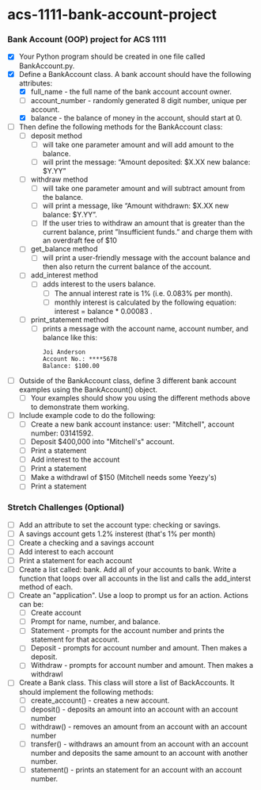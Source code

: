 # acs-1111-bank-account-project
### Bank Account (OOP) project for ACS 1111

- [x] Your Python program should be created in one file called BankAccount.py.
- [x] Define a BankAccount class. A bank account should have the following attributes:
    - [x] full_name - the full name of the bank account account owner.
    - [ ] account_number - randomly generated 8 digit number, unique per account.
    - [x] balance - the balance of money in the account, should start at 0.
- [ ] Then define the following methods for the BankAccount class:
    - [ ] deposit method
        - [ ] will take one parameter amount and will add amount to the balance.
        - [ ] will print the message: “Amount deposited: $X.XX new balance: $Y.YY”
    - [ ] withdraw method 
        - [ ] will take one parameter amount and will subtract amount from the balance. 
        - [ ] will print a message, like “Amount withdrawn: $X.XX new balance: $Y.YY”.
        - [ ] If the user tries to withdraw an amount that is greater than the current balance, print ”Insufficient funds.” and charge them with an overdraft fee of $10
    - [ ] get_balance method
        - [ ] will print a user-friendly message with the account balance and then also return the current balance of the account.
    - [ ] add_interest method
        - [ ] adds interest to the users balance.
            - [ ] The annual interest rate is 1% (i.e. 0.083% per month).
            - [ ] monthly interest is calculated by the following equation: interest = balance *  0.00083 .
    - [ ] print_statement method
        - [ ] prints a message with the account name, account number, and balance like this:
            ```
            Joi Anderson
            Account No.: ****5678
            Balance: $100.00
            ```
- [ ] Outside of the BankAccount class, define 3 different bank account examples using the BankAccount() object.
    - [ ] Your examples should show you using the different methods above to demonstrate them working.
- [ ] Include example code to do the following:
    - [ ] Create a new bank account instance: user: "Mitchell", account number: 03141592.
    - [ ] Deposit $400,000 into "Mitchell's" account.
    - [ ] Print a statement
    - [ ] Add interest to the account
    - [ ] Print a statement
    - [ ] Make a withdrawl of $150 (Mitchell needs some Yeezy's)
    - [ ] Print a statement

### Stretch Challenges (Optional)
- [ ] Add an attribute to set the account type: checking or savings.
- [ ] A savings account gets 1.2% insterest (that's 1% per month)
- [ ] Create a checking and a savings account
- [ ] Add interest to each account
- [ ] Print a statement for each account
- [ ] Create a list called: bank. Add all of your accounts to bank. Write a function that loops over all accounts in the list and calls the add_interst method of each.
- [ ] Create an "application". Use a loop to prompt us for an action. Actions can be:
    - [ ] Create account
    - [ ] Prompt for name, number, and balance.
    - [ ] Statement - prompts for the account number and prints the statement for that account.
    - [ ] Deposit - prompts for account number and amount. Then makes a deposit.
    - [ ] Withdraw - prompts for account number and amount. Then makes a withdrawl
- [ ] Create a Bank class. This class will store a list of BackAccounts. It should implement the following methods:
    - [ ] create_account() - creates a new account.
    - [ ] deposit() - deposits an amount into an account with an account number
    - [ ] withdraw() - removes an amount from an account with an account number
    - [ ] transfer() - withdraws an amount from an account with an account number and deposits the same amount to an account with another number.
    - [ ] statement() - prints an statement for an account with an account number.
